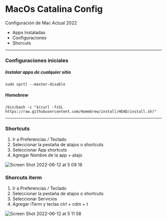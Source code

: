 # MacOs Catalina Config

Configuración de Mac Actual 2022

- Apps Instaladas
- Configuraciones 
- Shorcuts

***
### Configuraciones iniciales


##### Instalar apps de cualquier sitio
 ```sudo spctl --master-disable```
  
##### Homebrew 
```/bin/bash -c "$(curl -fsSL https://raw.githubusercontent.com/Homebrew/install/HEAD/install.sh)"```


***

### Shortcuts

1.  Ir a Preferencias / Teclado
2.  Seleccionar la pestaña de atajos o shortcuts
3.  Seleccionar App shortcuts
4.  Agregar Nombre de la app + atajo

![Screen Shot 2022-06-12 at 5 09 18](https://user-images.githubusercontent.com/65741972/173228263-04d501a2-d728-4ba0-bc9f-0ba09fe01da4.png)

### Shorcuts iterm

1.  Ir a Preferencias / Teclado
2.  Seleccionar la pestaña de atajos o shortcuts
3.  Seleccionar Servicios
4.  Agregar iTerm y teclas ctrl + cdm + t

![Screen Shot 2022-06-12 at 5 11 58](https://user-images.githubusercontent.com/65741972/173228371-fbb28649-da44-452d-9f56-a5eb01d716b1.png)



